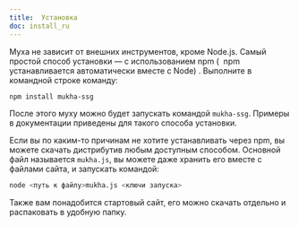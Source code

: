 ```yaml
---
title:  Установка
doc: install_ru
---
```


Муха не зависит от внешних инструментов, кроме Node.js. Самый простой способ установки — с использованием  npm (  npm устанавливается автоматически вместе с Node) . Выполните в командной строке команду:

```bash
npm install mukha-ssg
```

 После этого муху можно будет запускать командой `mukha-ssg`.  Примеры в документации приведены для такого способа установки.

Если вы по каким-то причинам не хотите устанавливать через npm, вы можете скачать дистрибутив любым доступным способом. Основной файл называется `mukha.js`, вы можете даже хранить его вместе с файлами сайта, и запускать командой:

```bash
node <путь к файлу>mukha.js <ключи запуска>
```

Также вам понадобится стартовый сайт, его можно скачать отдельно и распаковать в удобную папку. 








